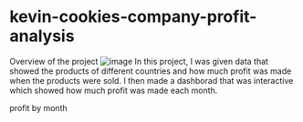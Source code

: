 # kevin-cookies-company-profit-analysis
Overview of the project
![image](https://github.com/abdirahmanM/kevin-cookies-company-profit-analysis/assets/146730667/a4afac67-7770-4086-bbd2-62b1c10182c5)
In this project, I was given data that showed the products of different countries and how much profit was made when the products were sold. I then made a dashborad that was interactive which showed how much profit was made each month. 

profit by month
